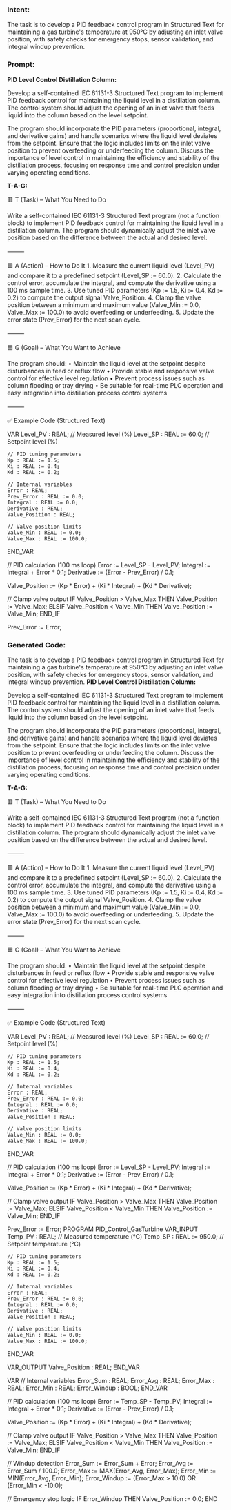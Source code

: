 ### Intent:
The task is to develop a PID feedback control program in Structured Text for maintaining a gas turbine's temperature at 950°C by adjusting an inlet valve position, with safety checks for emergency stops, sensor validation, and integral windup prevention.

### Prompt:
**PID Level Control Distillation Column:**

Develop a self-contained IEC 61131-3 Structured Text program to implement PID feedback control for maintaining the liquid level in a distillation column. The control system should adjust the opening of an inlet valve that feeds liquid into the column based on the level setpoint.

The program should incorporate the PID parameters (proportional, integral, and derivative gains) and handle scenarios where the liquid level deviates from the setpoint. Ensure that the logic includes limits on the inlet valve position to prevent overfeeding or underfeeding the column. Discuss the importance of level control in maintaining the efficiency and stability of the distillation process, focusing on response time and control precision under varying operating conditions.

**T-A-G:**

🟥 T (Task) – What You Need to Do

Write a self-contained IEC 61131-3 Structured Text program (not a function block) to implement PID feedback control for maintaining the liquid level in a distillation column. The program should dynamically adjust the inlet valve position based on the difference between the actual and desired level.

⸻

🟩 A (Action) – How to Do It
	1.	Measure the current liquid level (Level_PV) and compare it to a predefined setpoint (Level_SP := 60.0).
	2.	Calculate the control error, accumulate the integral, and compute the derivative using a 100 ms sample time.
	3.	Use tuned PID parameters (Kp := 1.5, Ki := 0.4, Kd := 0.2) to compute the output signal Valve_Position.
	4.	Clamp the valve position between a minimum and maximum value (Valve_Min := 0.0, Valve_Max := 100.0) to avoid overfeeding or underfeeding.
	5.	Update the error state (Prev_Error) for the next scan cycle.

⸻

🟦 G (Goal) – What You Want to Achieve

The program should:
	•	Maintain the liquid level at the setpoint despite disturbances in feed or reflux flow
	•	Provide stable and responsive valve control for effective level regulation
	•	Prevent process issues such as column flooding or tray drying
	•	Be suitable for real-time PLC operation and easy integration into distillation process control systems

⸻

✅ Example Code (Structured Text)

VAR
    Level_PV : REAL;                      // Measured level (%)
    Level_SP : REAL := 60.0;              // Setpoint level (%)

    // PID tuning parameters
    Kp : REAL := 1.5;
    Ki : REAL := 0.4;
    Kd : REAL := 0.2;

    // Internal variables
    Error : REAL;
    Prev_Error : REAL := 0.0;
    Integral : REAL := 0.0;
    Derivative : REAL;
    Valve_Position : REAL;

    // Valve position limits
    Valve_Min : REAL := 0.0;
    Valve_Max : REAL := 100.0;
END_VAR

// PID calculation (100 ms loop)
Error := Level_SP - Level_PV;
Integral := Integral + Error * 0.1;
Derivative := (Error - Prev_Error) / 0.1;

Valve_Position := (Kp * Error) + (Ki * Integral) + (Kd * Derivative);

// Clamp valve output
IF Valve_Position > Valve_Max THEN
    Valve_Position := Valve_Max;
ELSIF Valve_Position < Valve_Min THEN
    Valve_Position := Valve_Min;
END_IF

Prev_Error := Error;

### Generated Code:
The task is to develop a PID feedback control program in Structured Text for maintaining a gas turbine's temperature at 950°C by adjusting an inlet valve position, with safety checks for emergency stops, sensor validation, and integral windup prevention.
**PID Level Control Distillation Column:**

Develop a self-contained IEC 61131-3 Structured Text program to implement PID feedback control for maintaining the liquid level in a distillation column. The control system should adjust the opening of an inlet valve that feeds liquid into the column based on the level setpoint.

The program should incorporate the PID parameters (proportional, integral, and derivative gains) and handle scenarios where the liquid level deviates from the setpoint. Ensure that the logic includes limits on the inlet valve position to prevent overfeeding or underfeeding the column. Discuss the importance of level control in maintaining the efficiency and stability of the distillation process, focusing on response time and control precision under varying operating conditions.

**T-A-G:**

🟥 T (Task) – What You Need to Do

Write a self-contained IEC 61131-3 Structured Text program (not a function block) to implement PID feedback control for maintaining the liquid level in a distillation column. The program should dynamically adjust the inlet valve position based on the difference between the actual and desired level.

⸻

🟩 A (Action) – How to Do It
	1.	Measure the current liquid level (Level_PV) and compare it to a predefined setpoint (Level_SP := 60.0).
	2.	Calculate the control error, accumulate the integral, and compute the derivative using a 100 ms sample time.
	3.	Use tuned PID parameters (Kp := 1.5, Ki := 0.4, Kd := 0.2) to compute the output signal Valve_Position.
	4.	Clamp the valve position between a minimum and maximum value (Valve_Min := 0.0, Valve_Max := 100.0) to avoid overfeeding or underfeeding.
	5.	Update the error state (Prev_Error) for the next scan cycle.

⸻

🟦 G (Goal) – What You Want to Achieve

The program should:
	•	Maintain the liquid level at the setpoint despite disturbances in feed or reflux flow
	•	Provide stable and responsive valve control for effective level regulation
	•	Prevent process issues such as column flooding or tray drying
	•	Be suitable for real-time PLC operation and easy integration into distillation process control systems

⸻

✅ Example Code (Structured Text)

VAR
    Level_PV : REAL;                      // Measured level (%)
    Level_SP : REAL := 60.0;              // Setpoint level (%)

    // PID tuning parameters
    Kp : REAL := 1.5;
    Ki : REAL := 0.4;
    Kd : REAL := 0.2;

    // Internal variables
    Error : REAL;
    Prev_Error : REAL := 0.0;
    Integral : REAL := 0.0;
    Derivative : REAL;
    Valve_Position : REAL;

    // Valve position limits
    Valve_Min : REAL := 0.0;
    Valve_Max : REAL := 100.0;
END_VAR

// PID calculation (100 ms loop)
Error := Level_SP - Level_PV;
Integral := Integral + Error * 0.1;
Derivative := (Error - Prev_Error) / 0.1;

Valve_Position := (Kp * Error) + (Ki * Integral) + (Kd * Derivative);

// Clamp valve output
IF Valve_Position > Valve_Max THEN
    Valve_Position := Valve_Max;
ELSIF Valve_Position < Valve_Min THEN
    Valve_Position := Valve_Min;
END_IF

Prev_Error := Error;
PROGRAM PID_Control_GasTurbine
VAR_INPUT
    Temp_PV : REAL;                    // Measured temperature (°C)
    Temp_SP : REAL := 950.0;           // Setpoint temperature (°C)

    // PID tuning parameters
    Kp : REAL := 1.5;
    Ki : REAL := 0.4;
    Kd : REAL := 0.2;

    // Internal variables
    Error : REAL;
    Prev_Error : REAL := 0.0;
    Integral : REAL := 0.0;
    Derivative : REAL;
    Valve_Position : REAL;

    // Valve position limits
    Valve_Min : REAL := 0.0;
    Valve_Max : REAL := 100.0;
END_VAR

VAR_OUTPUT
    Valve_Position : REAL;
END_VAR

VAR
    // Internal variables
    Error_Sum : REAL;
    Error_Avg : REAL;
    Error_Max : REAL;
    Error_Min : REAL;
    Error_Windup : BOOL;
END_VAR

// PID calculation (100 ms loop)
Error := Temp_SP - Temp_PV;
Integral := Integral + Error * 0.1;
Derivative := (Error - Prev_Error) / 0.1;

Valve_Position := (Kp * Error) + (Ki * Integral) + (Kd * Derivative);

// Clamp valve output
IF Valve_Position > Valve_Max THEN
    Valve_Position := Valve_Max;
ELSIF Valve_Position < Valve_Min THEN
    Valve_Position := Valve_Min;
END_IF

// Windup detection
Error_Sum := Error_Sum + Error;
Error_Avg := Error_Sum / 100.0;
Error_Max := MAX(Error_Avg, Error_Max);
Error_Min := MIN(Error_Avg, Error_Min);
Error_Windup := (Error_Max > 10.0) OR (Error_Min < -10.0);

// Emergency stop logic
IF Error_Windup THEN
    Valve_Position := 0.0;
END
